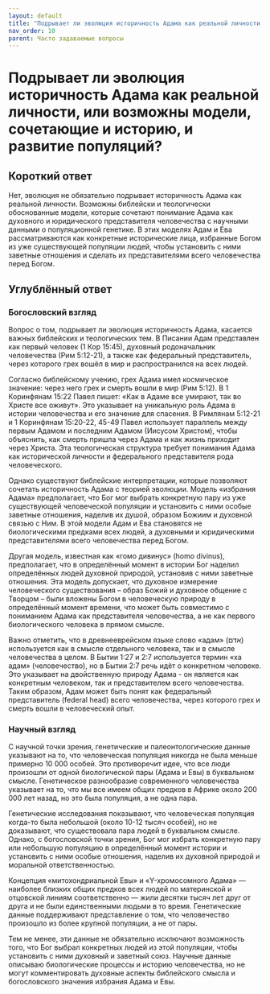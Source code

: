 ```yaml
---
layout: default
title: "Подрывает ли эволюция историчность Адама как реальной личности, или возможны модели, сочетающие и историю, и развитие популяций?"
nav_order: 10
parent: Часто задаваемые вопросы
---
```


# Подрывает ли эволюция историчность Адама как реальной личности, или возможны модели, сочетающие и историю, и развитие популяций?

## Короткий ответ

Нет, эволюция не обязательно подрывает историчность Адама как реальной личности. Возможны библейски и теологически обоснованные модели, которые сочетают понимание Адама как духовного и юридического представителя человечества с научными данными о популяционной генетике. В этих моделях Адам и Ева рассматриваются как конкретные исторические лица, избранные Богом из уже существующей популяции людей, чтобы установить с ними заветные отношения и сделать их представителями всего человечества перед Богом.

## Углублённый ответ

### Богословский взгляд

Вопрос о том, подрывает ли эволюция историчность Адама, касается важных библейских и теологических тем. В Писании Адам представлен как первый человек (1 Кор 15:45), духовный родоначальник человечества (Рим 5:12-21), а также как федеральный представитель, через которого грех вошёл в мир и распространился на всех людей.

Согласно библейскому учению, грех Адама имел космическое значение: через него грех и смерть вошли в мир (Рим 5:12). В 1 Коринфянам 15:22 Павел пишет: «Как в Адаме все умирают, так во Христе все оживут». Это указывает на уникальную роль Адама в истории человечества и его значение для спасения. В Римлянам 5:12-21 и 1 Коринфянам 15:20-22, 45-49 Павел использует параллель между первым Адамом и последним Адамом (Иисусом Христом), чтобы объяснить, как смерть пришла через Адама и как жизнь приходит через Христа. Эта теологическая структура требует понимания Адама как исторической личности и федерального представителя рода человеческого.

Однако существуют библейские интерпретации, которые позволяют сочетать историчность Адама с теорией эволюции. Модель «избрания Адама» предполагает, что Бог мог выбрать конкретную пару из уже существующей человеческой популяции и установить с ними особые заветные отношения, наделив их душой, образом Божиим и духовной связью с Ним. В этой модели Адам и Ева становятся не биологическими предками всех людей, а духовными и юридическими представителями всего человечества перед Богом.

Другая модель, известная как «гомо дивинус» (homo divinus), предполагает, что в определённый момент в истории Бог наделил определённых людей духовной природой, установив с ними заветные отношения. Эта модель допускает, что духовное измерение человеческого существования – образ Божий и духовное общение с Творцом – были вложены Богом в человеческую природу в определённый момент времени, что может быть совместимо с пониманием Адама как представителя человечества, а не как первого биологического человека в прямом смысле.

Важно отметить, что в древнееврейском языке слово «адам» (אדם) используется как в смысле отдельного человека, так и в смысле человечества в целом. В Бытии 1:27 и 2:7 используется термин «ха адам» (человечество), но в Бытии 2:7 речь идёт о конкретном человеке. Это указывает на двойственную природу Адама - он является как конкретным человеком, так и представителем всего человечества. Таким образом, Адам может быть понят как федеральный представитель (federal head) всего человечества, через которого грех и смерть вошли в человеческий опыт.

### Научный взгляд

С научной точки зрения, генетические и палеонтологические данные указывают на то, что человеческая популяция никогда не была меньше примерно 10 000 особей. Это противоречит идее, что все люди произошли от одной биологической пары (Адама и Евы) в буквальном смысле. Генетическое разнообразие современного человечества указывает на то, что мы все имеем общих предков в Африке около 200 000 лет назад, но это была популяция, а не одна пара.

Генетические исследования показывают, что человеческая популяция когда-то была небольшой (около 10-12 тысяч особей), но не доказывают, что существовала пара людей в буквальном смысле. Однако, с богословской точки зрения, Бог мог избрать конкретную пару или небольшую популяцию в определённый момент истории и установить с ними особые отношения, наделив их духовной природой и моральной ответственностью.

Концепция «митохондриальной Евы» и «Y-хромосомного Адама» — наиболее близких общих предков всех людей по материнской и отцовской линиям соответственно — жили десятки тысяч лет друг от друга и не были единственными людьми в то время. Генетические данные поддерживают представление о том, что человечество произошло из более крупной популяции, а не от пары.

Тем не менее, эти данные не обязательно исключают возможность того, что Бог выбрал конкретных людей из этой популяции, чтобы установить с ними духовный и заветный союз. Научные данные описываю биологические процессы и историю человечества, но не могут комментировать духовные аспекты библейского смысла и богословского значения избрания Адама и Евы.